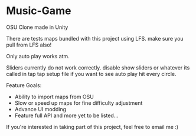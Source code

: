 # Music-Game
OSU Clone made in Unity

There are tests maps bundled with this project using LFS. make sure you pull from LFS also!

Only auto play works atm.

Sliders currently do not work correctly. disable show sliders or whatever its called in  tap tap setup file if you want to see auto play hit every circle.

Feature Goals:

* Ability to import maps from OSU
* Slow or speed up maps for fine difficulty adjustment
* Advance UI modding
* Feature full API
and more yet to be listed...

If you're interested in taking part of this project, feel free to email me :)
